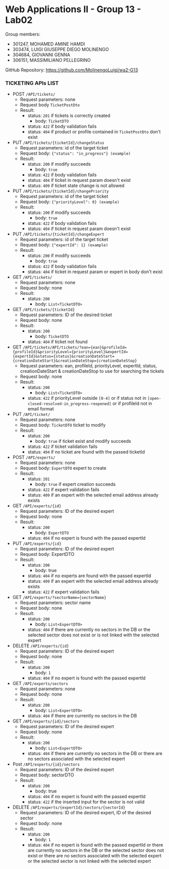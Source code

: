 # Web Applications II - Group 13 - Lab02

Group members:
 - 301247, MOHAMED AMINE HAMDI
 - 303474, LUIGI GIUSEPPE DIEGO MOLINENGO
 - 304684, GIOVANNI GENNA
 - 306151, MASSIMILIANO PELLEGRINO

GitHub Repository: https://github.com/MolinengoLuigi/wa2-G13


### TICKETING APIs LIST
- POST `/API/tickets/`
  - Request parameters: none
  - Request body `TicketPostDto`
  - Result:
    - status: `201` if tickets is correctly created
      - body: `TicketDTO`
    - status: `422` if body validation fails
    - status: `404` if product or profile contained in `TicketPostDto` don't exist
- PUT `/API/tickets/{ticketId}/changeStatus`
  - Request parameters: id of the target ticket
  - Request body: `{"status": "in_progress"} (example)`
  - Result:
    - status: `200` if modify succeeds
      - body: `true`
    - status: `422` if body validation fails
    - status: `404` if ticket in request param doesn't exist
    - status: `409` if ticket state change is not allowed
- PUT `/API/tickets/{ticketId}/changePriority`
  - Request parameters: id of the target ticket
  - Request body: `{"priorityLevel": 0} (example)`
  - Result:
    - status: `200` if modify succeeds
      - body: `true`
    - status: `422` if body validation fails
    - status: `404` if ticket in request param doesn't exist
- PUT `/API/tickets/{ticketId}/changeExpert`
  - Request parameters: id of the target ticket
  - Request body: `{"expertId": 1} (example)`
  - Result:
    - status: `200` if modify succeeds
      - body: `true`
    - status: `422` if body validation fails
    - status: `404` if ticket in request param or expert in body don't exist
- GET `/API/tickets/`
  - Request parameters: none
  - Request body: none
  - Result:
    - status: `200`
      - body: `List<TicketDTO>`
- GET `/API/tickets/{ticketId}`
  - Request parameters: ID of the desired ticket
  - Request body: none
  - Result:
    - status: `200`
      - body: `TicketDTO`
    - status: `404` if ticket not found
- GET `/API/tickets/API/tickets/?ean={ean}&profileId={profileId}&priorityLevel={priorityLevel}&expertId={expertId}&status={status}&creationDateStart={creationDateStart}&creationDateStop={creationDateStop}`
  - Request parameters: ean, profileId, priorityLevel, expertId, status, creationDateStart & creationDateStop to use for searching the tickets
  - Request body: none
  - Result:
    - status: `200`
        - body: `List<TicketDTO>`
    - status: `422` if priorityLevel outside `[0-4]` or if status not in `[open-closed-resolved-in_progress-reopened]` or if profileId not in email format
- PUT `/API/ticket/`
  - Request parameters: none
  - Request body: `TicketDTO` ticket to modify
  - Result:
    - status: `200`
        - body: `true` if ticket exist and modify succeeds
    - status: `422` if ticket validation fails
    - status: `404` if no ticket are found with the passed ticketId
- POST `/API/experts/`
  - Request parameters: none
  - Request body: `ExpertDTO` expert to create
  - Result:
    - status: `201`
      - body: `true` if expert creation succeeds
    - status: `422` if expert validation fails
    - status: `409` if an expert with the selected email address already exists
- GET `/API/experts/{id}`
  - Request parameters: ID of the desired expert
  - Request body: none
  - Result:
    - status: `200`
      - body: `ExpertDTO`
    - status: `404` if no expert is found with the passed expertId
- PUT `/API/experts/{id}`
  - Request parameters: ID of the desired expert
  - Request body: ExpertDTO
  - Result:
    - status: `200`
      - body: true
    - status: `404` if no experts are found with the passed expertId
    - status: `409` if an expert with the selected email address already exists
    - status: `422` if expert validation fails
- GET `/API/experts/?sectorName={sectorName}`
  - Request parameters: sector name
  - Request body: none
  - Result:
    - status: `200`
      - body: `List<ExpertDTO>`
    - status: `404` if there are currently no sectors in the DB or the selected sector does not exist or is not linked with the selected expert
- DELETE `/API/experts/{id}`
  - Request parameters: ID of the desired expert
  - Request body: none
  - Result:
    - status: `200`
      - body: `1`
    - status: `404`  if no expert is found with the passed expertId
- GET `/API/experts/sectors`
  - Request parameters: none
  - Request body: none
  - Result:
    - status: `200`
      - body: `List<ExpertDTO>`
    - status: `404`  if there are currently no sectors in the DB
- GET `/API/experts/{id}/sectors`
  - Request parameters: ID of the desired expert
  - Request body: none
  - Result:
    - status: `200`
      - body: `List<ExpertDTO>`
    - status: `404`  if there are currently no sectors in the DB or there are no sectors associated with the selected expert
- Post `/API/experts/{id}/sectors`
  - Request parameters: ID of the desired expert
  - Request body: sectorDTO
  - Result:
    - status: `200`
      - body: true
    - status: `404`  if no expert is found with the passed expertId
    - status: `422` if the inserted input for the sector is not valid
- DELETE `/API/experts/{expertId}/sectors/{sectorId}`
  - Request parameters: ID of the desired expert, ID of the desired sector
  - Request body: none
  - Result:
    - status: `200`
      - body: `1`
    - status: `404`  if no expert is found with the passed expertId or there are currently no sectors in the DB or the selected sector does not exist or there are no sectors associated with the selected expert or the selected sector is not linked with the selected expert



    